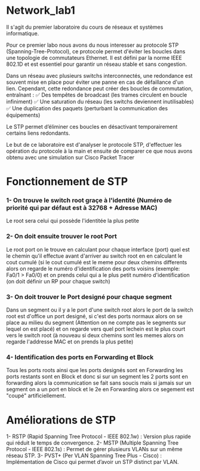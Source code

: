 # Network_lab1
Il s'agit du premier laboratoire du cours de réseaux et systèmes informatique.

Pour ce premier labo nous avons du nous interesser au protocole STP (Spanning-Tree-Protocol), ce protocole permet d'éviter les boucles dans une topologie de commutateurs Ethernet. Il est défini par la norme IEEE 802.1D et est essentiel pour garantir un réseau stable et sans congestion.


Dans un réseau avec plusieurs switchs interconnectés, une redondance est souvent mise en place pour éviter une panne en cas de défaillance d'un lien. Cependant, cette redondance peut créer des boucles de commutation, entraînant : ✅ Des tempêtes de broadcast (les trames circulent en boucle infiniment)
✅ Une saturation du réseau (les switchs deviennent inutilisables)
✅ Une duplication des paquets (perturbant la communication des équipements)

Le STP permet d’éliminer ces boucles en désactivant temporairement certains liens redondants.

Le but de ce laboratoire est d'analyser le protocole STP, d'effectuer les opération du protocole à la main et ensuite de comparer ce que nous avons obtenu avec une simulation sur Cisco Packet Tracer

# Fonctionnement de STP

### 1- On trouve le switch root graçe à l'identité (Numéro de priorité qui par défaut est à 32768 + Adresse MAC)
Le root sera celui qui possède l'identitée la plus petite

### 2- On doit ensuite trouver le root Port
Le root port on le trouve en calculant pour chaque interface (port) quel est le chemin qu'il effectue avant d'arriver au switch root en en calculant le cout cumulé (si le cout cumulé est le meme pour deux chemins differents alors on regarde le numéro d'identification des ports voisins (exemple: Fa0/1 > Fa0/0) et on prends celui qui a le plus petit numéro d'identification (on doit définir un RP pour chaque switch)

### 3- On doit trouver le Port designé pour chaque segment
Dans un segment ou il y a le port d'une switch root alors le port de la switch root est d'office un port designé, si c'est des ports normaux alors on se place au milieu du segment (Attention on ne compte pas le segments sur lequel on est placé) et on regarde vers quel port lechein est le plus court vers le switch root (à nouveau si deux chemins sont les memes alors on regarde l'addresse MAC et on prends la plus petite)

### 4- Identification des ports en Forwarding et Block

Tous les ports roots ainsi que les ports designés sont en Forwarding les ports restants sont en Block et donc si sur un segment les 2 ports sont en forwarding alors la communication se fait sans soucis mais si jamais sur un segment on a un port en block et le 2e en Forwarding alors ce segement est "coupé" artificiellement.


# Améliorations de STP

1- RSTP (Rapid Spanning Tree Protocol - IEEE 802.1w) : Version plus rapide qui réduit le temps de convergence.
2- MSTP (Multiple Spanning Tree Protocol - IEEE 802.1s) : Permet de gérer plusieurs VLANs sur un même réseau STP.
3- PVST+ (Per VLAN Spanning Tree Plus - Cisco) : Implémentation de Cisco qui permet d’avoir un STP distinct par VLAN.
